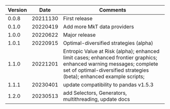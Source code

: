| Version | Date | Comments |
|---------|------|----------|
| 0.0.8 | 20211130 | First release |
| 0.1.0 | 20220419 | Add more MkT data providers |
| 1.0.0 | 20220622 | Major release |
| 1.0.1 | 20220915 | Optimal-diversified strategies (alpha) |
| 1.1.0 | 20221201 | Entropic Value at Risk (alpha); enhanced limit cases; enhanced frontier graphics; enhanced warning messages; complete set of optimal-diversified strategies (beta); enhanced example scripts;|
| 1.1.1 | 20230401 | update compatibility to pandas v1.5.3 |
| 1.2.0 | 20230513 | add Selectors, Generators, multithreading, update docs |
